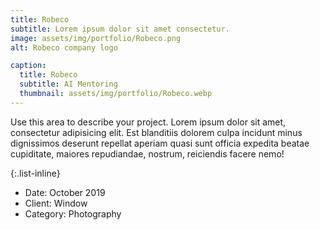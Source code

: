```yaml
---
title: Robeco
subtitle: Lorem ipsum dolor sit amet consectetur.
image: assets/img/portfolio/Robeco.png
alt: Robeco company logo

caption:
  title: Robeco
  subtitle: AI Mentoring
  thumbnail: assets/img/portfolio/Robeco.webp
---
```

Use this area to describe your project. Lorem ipsum dolor sit amet, consectetur adipisicing elit. Est blanditiis dolorem culpa incidunt minus dignissimos deserunt repellat aperiam quasi sunt officia expedita beatae cupiditate, maiores repudiandae, nostrum, reiciendis facere nemo!

{:.list-inline}
- Date: October 2019
- Client: Window
- Category: Photography

